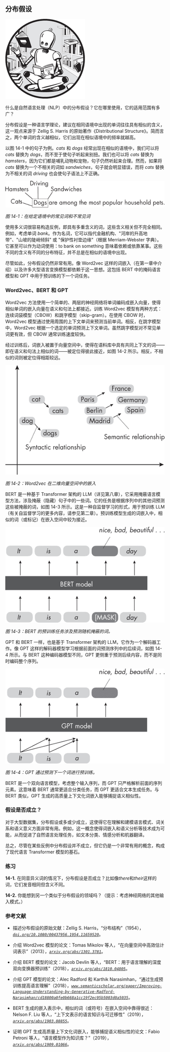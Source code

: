 ## **分布假设**

![Image](img/common.jpg)

什么是自然语言处理（NLP）中的分布假设？它在哪里使用，它的适用范围有多广？

分布假设是一种语言学理论，建议在相同语境中出现的单词往往具有相似的含义，这一观点来源于 Zellig S. Harris 的原始著作《Distributional Structure》。简而言之，两个单词的含义越相似，它们出现在相似语境中的频率就越高。

以图 14-1 中的句子为例。*cats* 和 *dogs* 经常出现在相似的语境中，我们可以将 *cats* 替换为 *dogs*，而不至于使句子听起来别扭。我们也可以将 *cats* 替换为 *hamsters*，因为它们都是哺乳动物和宠物，句子仍然听起来合理。然而，如果将 *cats* 替换为一个不相关的词如 *sandwiches*，句子就会明显错误，而将 *cats* 替换为不相关的词 *driving* 也会使句子语法上不正确。

![Image](img/14fig01.jpg)

*图 14-1：在给定语境中的常见词和不常见词*

使用多义词很容易构造反例，即具有多重含义的词，这些含义相关但不完全相同。例如，考虑单词 *bank*。作为名词，它可以指代金融机构、"河岸的升高地带"、"山坡的陡峭倾斜" 或 "保护性衬垫边缘"（根据 Merriam-Webster 字典）。它甚至可以作为动词使用：to bank on something 意味着依赖或依靠某事。这些不同的含义有不同的分布特征，并不总是在相似的语境中出现。

尽管如此，分布假设仍然非常有用。像 Word2vec 这样的词嵌入（在第一章中介绍）以及许多大型语言变换模型都依赖于这一思想。这包括 BERT 中的掩码语言模型和 GPT 中用于预训练的下一个词任务。

### **Word2vec、BERT 和 GPT**

Word2vec 方法使用一个简单的、两层的神经网络将单词编码成嵌入向量，使得相似单词的嵌入向量在语义和句法上都接近。训练 Word2vec 模型有两种方式：连续词袋模型（CBOW）和跳字模型（skip-gram）。在使用 CBOW 时，Word2vec 模型通过使用周围的上下文单词来预测当前单词。相反，在跳字模型中，Word2vec 根据一个选定的单词预测上下文单词。虽然跳字模型对不常见单词更有效，但 CBOW 通常训练速度较快。

经过训练后，词嵌入被置于向量空间中，使得在语料库中具有共同上下文的词——即在语义和句法上相似的词——被定位得彼此接近，如图 14-2 所示。相反，不相似的词则被定位得相距较远。

![Image](img/14fig02.jpg)

*图 14-2：Word2vec 在二维向量空间中的嵌入*

BERT 是一种基于 Transformer 架构的 LLM（详见第八章），它采用掩蔽语言模型方法，涉及掩蔽（隐藏）句子中的一些词。它的任务是根据序列中的其他词预测这些被掩蔽的词，如图 14-3 所示。这是一种自监督学习的形式，用于预训练 LLM（有关自监督学习的更多内容，请参见第二章）。预训练模型生成的词嵌入中，相似的词（或标记）在嵌入空间中较为接近。

![Image](img/14fig03.jpg)

*图 14-3：BERT 的预训练任务涉及预测随机掩蔽的词。*

GPT 和 BERT 一样，也是基于 Transformer 架构的 LLM，它作为一个解码器工作。像 GPT 这样的解码器模型学习根据前面的词预测序列中的后续词，如图 14-4 所示。与 BERT 这种编码器模型不同，GPT 更侧重于预测后续内容，而不是同时编码整个序列。

![Image](img/14fig04.jpg)

*图 14-4：GPT 通过预测下一个词进行预训练。*

BERT 是一个双向语言模型，考虑整个输入序列，而 GPT 只严格解析前面的序列元素。这意味着 BERT 通常更适合分类任务，而 GPT 更适合文本生成任务。与 BERT 类似，GPT 生成的高质量上下文化词嵌入能够捕捉语义相似性。

### **假设是否成立？**

对于大型数据集，分布假设或多或少成立，这使得它在理解和建模语言模式、词关系和语义意义方面非常有用。例如，这一概念使得词嵌入和语义分析等技术成为可能，从而促进了自然语言处理任务，如文本分类、情感分析和机器翻译。

总之，尽管在某些反例中分布假设并不成立，但它仍是一个非常有用的概念，构成了现代语言 Transformer 模型的基石。

### **练习**

**14-1.** 在同音异义词的情况下，分布假设是否成立？比如像*there*和*their*这样的词，它们发音相同但含义不同。

**14-2.** 你能想到另一个类似于分布假设的领域吗？（提示：考虑神经网络的其他输入模式。）

### **参考文献**

+   描述分布假设的原始文献：Zellig S. Harris，“分布结构”（1954），*[`doi.org/10.1080/00437956.1954.11659520`](https://doi.org/10.1080/00437956.1954.11659520)*。

+   介绍 Word2vec 模型的论文：Tomas Mikolov 等人，“在向量空间中高效估计词表示”（2013），*[`arxiv.org/abs/1301.3781`](https://arxiv.org/abs/1301.3781)*。

+   介绍 BERT 模型的论文：Jacob Devlin 等人，“BERT：用于语言理解的深度双向变换器预训练”（2018），*[`arxiv.org/abs/1810.04805`](https://arxiv.org/abs/1810.04805)*。

+   介绍 GPT 模型的论文：Alec Radford 和 Karthik Narasimhan，“通过生成预训练提高语言理解”（2018），*[`www.semanticscholar.org/paper/Improving-Language-Understanding-by-Generative-Radford-Narasimhan/cd18800a0fe0b668a1cc19f2ec95b5003d0a5035`](https://www.semanticscholar.org/paper/Improving-Language-Understanding-by-Generative-Radford-Narasimhan/cd18800a0fe0b668a1cc19f2ec95b5003d0a5035)*。

+   BERT 生成的嵌入表示中，相似的词（或符号）在嵌入空间中靠得很近：Nelson F. Liu 等人，“上下文表示的语言知识与可迁移性”（2019），*[`arxiv.org/abs/1903.08855`](https://arxiv.org/abs/1903.08855)*。

+   证明 GPT 生成高质量上下文化词嵌入，能够捕捉语义相似性的论文：Fabio Petroni 等人，“语言模型作为知识库？”（2019），*[`arxiv.org/abs/1909.01066`](https://arxiv.org/abs/1909.01066)*。
